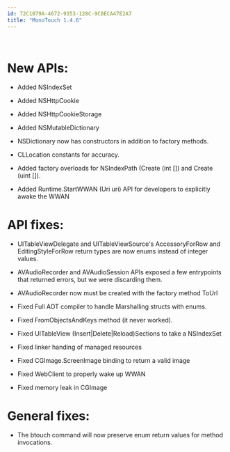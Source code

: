 ```yaml
---
id: 72C1079A-4672-9353-128C-9C0ECA47E2A7
title: "MonoTouch 1.4.6"
---
```


&nbsp;

 <a name="New_APIs:" class="injected"></a>


# New APIs:

-  Added NSIndexSet


-  Added NSHttpCookie


-  Added NSHttpCookieStorage


-  Added NSMutableDictionary


-   NSDictionary now has constructors in addition to factory methods.

 
-  CLLocation constants for accuracy.


-   Added factory overloads for NSIndexPath (Create (int []) and Create (uint []).

 
-   Added Runtime.StartWWAN (Uri uri) API for developers to explicitly awake the WWAN

 


 <a name="API_fixes:" class="injected"></a>


# API fixes:

-   UITableViewDelegate and UITableViewSource's AccessoryForRow and EditingStyleForRow return types are now enums instead of integer values.

 
-   AVAudioRecorder and AVAudioSession APIs exposed a few entrypoints that returned errors, but we were discarding them.

 
-   AVAudioRecorder now must be created with the factory method ToUrl

 
-   Fixed Full AOT compiler to handle Marshalling structs with enums.

 
-   Fixed FromObjectsAndKeys method (it never worked).

 
-   Fixed UITableView (Insert|Delete|Reload)Sections to take a NSIndexSet

 
-  Fixed linker handing of managed resources


-   Fixed CGImage.ScreenImage binding to return a valid image

 
-  Fixed WebClient to properly wake up WWAN


-  Fixed memory leak in CGImage




 <a name="General_fixes:" class="injected"></a>


# General fixes:

-   The btouch command will now preserve enum return values for method invocations.
